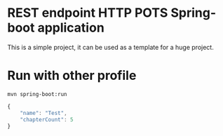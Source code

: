 # REST endpoint HTTP POTS Spring-boot application

This is a simple project, it can be used as a template for a huge project.


Run with other profile
======================
```
mvn spring-boot:run
```
```javascript
{ 
    "name": "Test",
    "chapterCount": 5
}
```